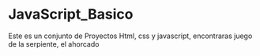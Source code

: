 # JavaScript_Basico
Este es un conjunto de Proyectos Html, css y javascript,
encontraras juego de la serpiente, el ahorcado
